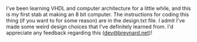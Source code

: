 I've been learning VHDL and computer architecture for a little while, and this is my first stab at making an 8 bit computer. The instructions for coding this thing (if you want to for some reason) are in the design.txt file. I admit I've made some weird design choices that I've definitely learned from. I'd appreciate any feedback regarding this (dev@breynard.net)!
